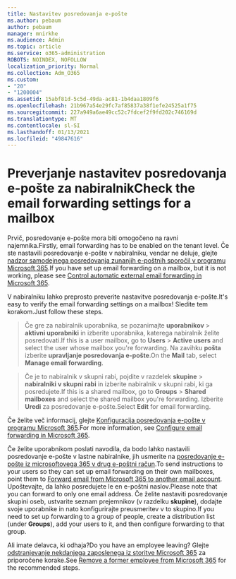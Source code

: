 ```yaml
---
title: Nastavitev posredovanja e-pošte
ms.author: pebaum
author: pebaum
manager: mnirkhe
ms.audience: Admin
ms.topic: article
ms.service: o365-administration
ROBOTS: NOINDEX, NOFOLLOW
localization_priority: Normal
ms.collection: Adm_O365
ms.custom:
- "20"
- "1200004"
ms.assetid: 15abf81d-5c5d-49da-ac81-1b4daa1809f6
ms.openlocfilehash: 21b967a54e29fc7af85837a38f1efe24525a1f75
ms.sourcegitcommit: 227a949a6ae49cc52c7fdcef2f9fd202c746169d
ms.translationtype: MT
ms.contentlocale: sl-SI
ms.lasthandoff: 01/13/2021
ms.locfileid: "49847616"
---
```

# <a name="check-the-email-forwarding-settings-for-a-mailbox"></a><span data-ttu-id="fcf7d-102">Preverjanje nastavitev posredovanja e-pošte za nabiralnik</span><span class="sxs-lookup"><span data-stu-id="fcf7d-102">Check the email forwarding settings for a mailbox</span></span>

<span data-ttu-id="fcf7d-103">Prvič, posredovanje e-pošte mora biti omogočeno na ravni najemnika.</span><span class="sxs-lookup"><span data-stu-id="fcf7d-103">Firstly, email forwarding has to be enabled on the tenant level.</span></span> <span data-ttu-id="fcf7d-104">Če ste nastavili posredovanje e-pošte v nabiralniku, vendar ne deluje, glejte [nadzor samodejnega posredovanja zunanjih e-poštnih sporočil v programu Microsoft 365](https://docs.microsoft.com/microsoft-365/security/office-365-security/external-email-forwarding?view=o365-worldwide).</span><span class="sxs-lookup"><span data-stu-id="fcf7d-104">If you have set up email forwarding on a mailbox, but it is not working, please see [Control automatic external email forwarding in Microsoft 365](https://docs.microsoft.com/microsoft-365/security/office-365-security/external-email-forwarding?view=o365-worldwide).</span></span>

<span data-ttu-id="fcf7d-105">V nabiralniku lahko preprosto preverite nastavitve posredovanja e-pošte.</span><span class="sxs-lookup"><span data-stu-id="fcf7d-105">It's easy to verify the email forwarding settings on a mailbox!</span></span> <span data-ttu-id="fcf7d-106">Sledite tem korakom.</span><span class="sxs-lookup"><span data-stu-id="fcf7d-106">Just follow these steps.</span></span>
  
> <span data-ttu-id="fcf7d-107">Če gre za nabiralnik uporabnika, se pozanimajte **uporabnikov** \> **aktivni uporabniki** in izberite uporabnika, katerega nabiralnik želite posredovati.</span><span class="sxs-lookup"><span data-stu-id="fcf7d-107">If this is a user mailbox, go to **Users** \> **Active users** and select the user whose mailbox you're forwarding.</span></span> <span data-ttu-id="fcf7d-108">Na zavihku **pošta** izberite **upravljanje posredovanja e-pošte**.</span><span class="sxs-lookup"><span data-stu-id="fcf7d-108">On the **Mail** tab, select **Manage email forwarding**.</span></span>

> <span data-ttu-id="fcf7d-109">Če je to nabiralnik v skupni rabi, pojdite v razdelek **skupine** \> **nabiralniki v skupni rabi** in izberite nabiralnik v skupni rabi, ki ga posredujete.</span><span class="sxs-lookup"><span data-stu-id="fcf7d-109">If this is a shared mailbox, go to **Groups** \> **Shared mailboxes** and select the shared mailbox you're forwarding.</span></span> <span data-ttu-id="fcf7d-110">Izberite **Uredi** za posredovanje e-pošte.</span><span class="sxs-lookup"><span data-stu-id="fcf7d-110">Select **Edit** for email forwarding.</span></span>

<span data-ttu-id="fcf7d-111">Če želite več informacij, glejte [Konfiguracija posredovanja e-pošte v programu Microsoft 365](https://docs.microsoft.com/microsoft-365/admin/email/configure-email-forwarding).</span><span class="sxs-lookup"><span data-stu-id="fcf7d-111">For more information, see [Configure email forwarding in Microsoft 365](https://docs.microsoft.com/microsoft-365/admin/email/configure-email-forwarding).</span></span>
  
<span data-ttu-id="fcf7d-112">Če želite uporabnikom poslati navodila, da bodo lahko nastavili posredovanje e-pošte v lastne nabiralnike, jih usmerite na [posredovanje e-pošte iz microsoftovega 365 v drug e-poštni račun](https://support.office.com/article/Forward-email-from-Office-365-to-another-email-account-1ed4ee1e-74f8-4f53-a174-86b748ff6a0e).</span><span class="sxs-lookup"><span data-stu-id="fcf7d-112">To send instructions to your users so they can set up email forwarding on their own mailboxes, point them to [Forward email from Microsoft 365 to another email account](https://support.office.com/article/Forward-email-from-Office-365-to-another-email-account-1ed4ee1e-74f8-4f53-a174-86b748ff6a0e).</span></span> <span data-ttu-id="fcf7d-113">Upoštevajte, da lahko posredujete le en e-poštni naslov.</span><span class="sxs-lookup"><span data-stu-id="fcf7d-113">Please note that you can forward to only one email address.</span></span> <span data-ttu-id="fcf7d-114">Če želite nastaviti posredovanje skupini oseb, ustvarite seznam prejemnikov (v razdelku **skupine**), dodajte svoje uporabnike in nato konfigurirajte preusmeritev v to skupino.</span><span class="sxs-lookup"><span data-stu-id="fcf7d-114">If you need to set up forwarding to a group of people, create a distribution list (under **Groups**), add your users to it, and then configure forwarding to that group.</span></span>
  
<span data-ttu-id="fcf7d-115">Ali imate delavca, ki odhaja?</span><span class="sxs-lookup"><span data-stu-id="fcf7d-115">Do you have an employee leaving?</span></span> <span data-ttu-id="fcf7d-116">Glejte [odstranjevanje nekdanjega zaposlenega iz storitve Microsoft 365](https://docs.microsoft.com/microsoft-365/admin/add-users/remove-former-employee) za priporočene korake.</span><span class="sxs-lookup"><span data-stu-id="fcf7d-116">See [Remove a former employee from Microsoft 365](https://docs.microsoft.com/microsoft-365/admin/add-users/remove-former-employee) for the recommended steps.</span></span>